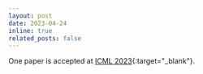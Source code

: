 ```yaml
---
layout: post
date: 2023-04-24 
inline: true
related_posts: false
---
```


One paper is accepted at [ICML 2023](https://icml.cc/Conferences/2023){:target="\_blank"}. 